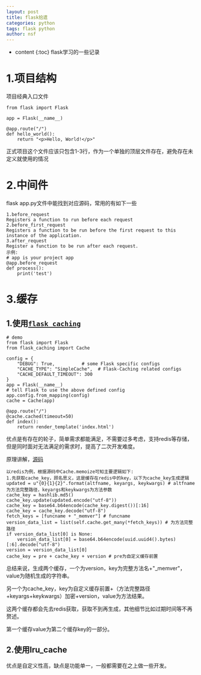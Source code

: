 ```yaml
---
layout: post
title: flask拾遗
categories: python
tags: flask python
author: nsf
---
```


* content
{:toc}
flask学习的一些记录




# 1.项目结构

项目经典入口文件

```
from flask import Flask

app = Flask(__name__)

@app.route("/")
def hello_world():
    return "<p>Hello, World!</p>"
```

正式项目这个文件应该只包含1-3行，作为一个单独的顶层文件存在，避免存在未定义就使用的情况

# 2.中间件

flask app.py文件中能找到对应源码，常用的有如下一些

```
1.before_request
Registers a function to run before each request
2.before_first_request
Registers a function to be run before the first request to this instance of the application.
3.after_request
Register a function to be run after each request.
示例:
# app is your project app
@app.before_request
def process():
    print('test')
```

# 3.缓存

## 1.使用[`flask_caching`](https://flask-caching.readthedocs.io/en/latest/)

```
# demo
from flask import Flask
from flask_caching import Cache

config = {
    "DEBUG": True,          # some Flask specific configs
    "CACHE_TYPE": "SimpleCache",  # Flask-Caching related configs
    "CACHE_DEFAULT_TIMEOUT": 300
}
app = Flask(__name__)
# tell Flask to use the above defined config
app.config.from_mapping(config)
cache = Cache(app)

@app.route("/")
@cache.cached(timeout=50)
def index():
    return render_template('index.html')

```

优点是有存在的轮子，简单需求都能满足，不需要过多考虑，支持redis等存储，但是同时面对无法满足的需求时，提高了二次开发难度。

原理讲解，[源码](https://github.com/pallets-eco/flask-caching/blob/master/flask_caching/__init__.py)

```
以redis为例，根据源码中Cache.memoize可知主要逻辑如下:
1.先获取cache_key，顾名思义，这是缓存在redis中的key，以下为cache_key生成逻辑
updated = u"{0}{1}{2}".format(altfname, keyargs, keykwargs) # altfname为方法完整路径，keyargs和keykwargs为方法参数
cache_key = hashlib.md5()
cache_key.update(updated.encode("utf-8"))
cache_key = base64.b64encode(cache_key.digest())[:16]
cache_key = cache_key.decode("utf-8")
fetch_keys = [funcname + "_memver"] # funcname
version_data_list = list(self.cache.get_many(*fetch_keys)) # 为方法完整路径
if version_data_list[0] is None:
	version_data_list[0] = base64.b64encode(uuid.uuid4().bytes)[:6].decode("utf-8")
version = version_data_list[0]
cache_key = pre + cache_key + version # pre为自定义缓存前置
```

总结来说，生成两个缓存，一个为version，key为完整方法名+"_memver"，value为随机生成的字符串。

另一个为cache_key，key为自定义缓存前置+（方法完整路径+keyargs+keykwargs）加密+version，value为方法结果。

这两个缓存都会先去redis获取，获取不到再生成，其他细节比如过期时间等不再赘述。

第一个缓存value为第二个缓存key的一部分。

## 2.使用lru_cache

优点是自定义性高，缺点是功能单一，一般都需要在之上做一些开发。